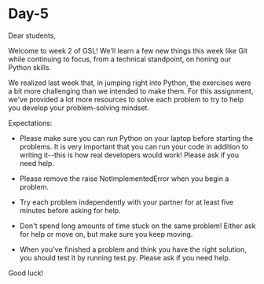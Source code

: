 # Day-5

Dear students,

Welcome to week 2 of GSL! We'll learn a few new
things this week like Git while continuing to focus,
from a technical standpoint, on honing our Python
skills.

We realized last week that, in jumping right into
Python, the exercises were a bit more challenging
than we intended to make them. For this assignment,
we've provided a lot more resources to solve each
problem to try to help you develop your
problem-solving mindset.

Expectations:

- Please make sure you can *run* Python on your
laptop before starting the problems. It is very
important that you can run your code in addition to
writing it--this is how real developers would
work! Please ask if you need help.

- Please remove the raise NotImplementedError
when you begin a problem.

- Try each problem independently with your partner
for at least five minutes before asking for help.

- Don't spend long amounts of time stuck on the
same problem! Either ask for help or move on, but
make sure you keep moving.

- When you've finished a problem and think you
have the right solution, you should test it by
running test.py. Please ask if you need help.

Good luck!
